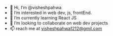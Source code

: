 - 👋 Hi, I’m @visheshpahwa
- 👀 I’m interested in web dev, js, frontEnd.
- 🌱 I’m currently learning React JS
- 💞️ I’m looking to collaborate on web dev projects
- 📫 reach me at visheshpahwa1212@gmil.com

<!---
visheshpahwa/visheshpahwa is a ✨ special ✨ repository because its `README.md` (this file) appears on your GitHub profile.
You can click the Preview link to take a look at your changes.
--->

